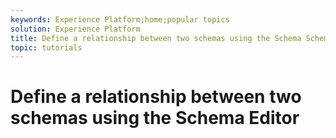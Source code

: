 ```yaml
---
keywords: Experience Platform;home;popular topics
solution: Experience Platform
title: Define a relationship between two schemas using the Schema Schema Editor
topic: tutorials
---
```


# Define a relationship between two schemas using the Schema Editor

